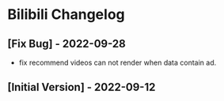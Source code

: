 # Bilibili Changelog

## [Fix Bug] - 2022-09-28

- fix recommend videos can not render when data contain ad.

## [Initial Version] - 2022-09-12